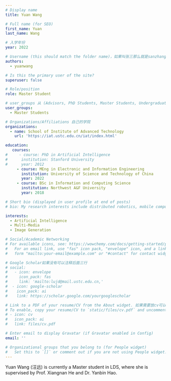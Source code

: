 ```yaml
---
# Display name
title: Yuan Wang 

# Full name (for SEO)
first_name: Yuan
last_name: Wang

# 入学年份
year: 2022

# Username (this should match the folder name)，如果叫张三那么就是sanzhang
authors:
  - yuanwang

# Is this the primary user of the site? 
superuser: false

# Role/position 
role: Master Student

# user_groups 从 (Advisors, PhD Students, Master Students, Undergraduate) 从这四个里面选
user_groups:
  - Master Students

# Organizations/Affiliations 自己的学院
organizations:
  - name: School of Institute of Advanced Technology
    url: 'https://iat.ustc.edu.cn/iat/index.html'

education:
   courses:
#     - course: PhD in Artificial Intelligence
#      institution: Stanford University
#      year: 2012
     - course: MEng in Electronic and Information Engineering
       institution: University of Science and Technology of China
       year: 2022
     - course: BSc in Information and Computing Science
       institution: Northwest A&F University
       year: 2018

# Short bio (displayed in user profile at end of posts)
# bio: My research interests include distributed robotics, mobile computing and programmable matter.

interests:
  - Artificial Intelligence
  - Multi-Media
  - Image Generation

# Social/Academic Networking
# For available icons, see: https://wowchemy.com/docs/getting-started/page-builder/#icons
#   For an email link, use "fas" icon pack, "envelope" icon, and a link in the
#   form "mailto:your-email@example.com" or "#contact" for contact widget.

# Google Scholar如果没有可以注释后面三行
# social:
#   - icon: envelope
#     icon_pack: fas
#     link: 'mailto:lujd@mail.ustc.edu.cn,'
#  - icon: google-scholar
#    icon_pack: ai
#    link: https://scholar.google.com/yourgooglescholar

# Link to a PDF of your resume/CV from the About widget. 如果需要放cv可以发给我
# To enable, copy your resume/CV to `static/files/cv.pdf` and uncomment the lines below.
# - icon: cv
#   icon_pack: ai
#   link: files/cv.pdf

# Enter email to display Gravatar (if Gravatar enabled in Config)
email: ''

# Organizational groups that you belong to (for People widget)
#   Set this to `[]` or comment out if you are not using People widget.
---
```


Yuan Wang (汪远) is currently a Master student in LDS, where she is supervised by Prof. Xiangnan He and Dr. Yanbin Hao.
